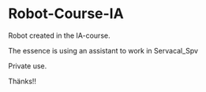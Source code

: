 # Robot-Course-IA
Robot created in the IA-course.

The essence is using an assistant to work in Servacal_Spv

Private use.

Thänks!!

